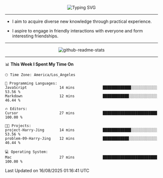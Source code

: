<p align="center">
  <img src="https://readme-typing-svg.demolab.com?font=Fira+Code&weight=500&size=32&duration=2500&pause=1600&center=true&vCenter=true&random=false&width=1024&height=64&lines=Hi+there+%F0%9F%91%8B;I'm+delighted+you+could+make+it+here+%F0%9F%8E%89;I'm+Harry%2C+a+college+student+still+finding+my+way" alt="Typing SVG" />
</p>


---


- I aim to acquire diverse new knowledge through practical experience.

- I aspire to engage in friendly interactions with everyone and form interesting friendships.


---


<p align="center">
  <img src="https://github-readme-stats.vercel.app/api?username=Harry-Jing&show_icons=true" alt="github-readme-stats"/>
</p>


---

<!--START_SECTION:waka-->
📊 **This Week I Spent My Time On** 

```text
🕑︎ Time Zone: America/Los_Angeles

💬 Programming Languages: 
JavaScript               14 mins             █████████████░░░░░░░░░░░░   53.56 % 
Markdown                 12 mins             ████████████░░░░░░░░░░░░░   46.44 % 

🔥 Editors: 
Cursor                   27 mins             █████████████████████████   100.00 % 

🐱‍💻 Projects: 
project-Harry-Jing       14 mins             █████████████░░░░░░░░░░░░   53.56 % 
problem-09-Harry-Jing    12 mins             ████████████░░░░░░░░░░░░░   46.44 % 

💻 Operating System: 
Mac                      27 mins             █████████████████████████   100.00 % 
```


 Last Updated on 16/08/2025 01:16:41 UTC
<!--END_SECTION:waka-->
